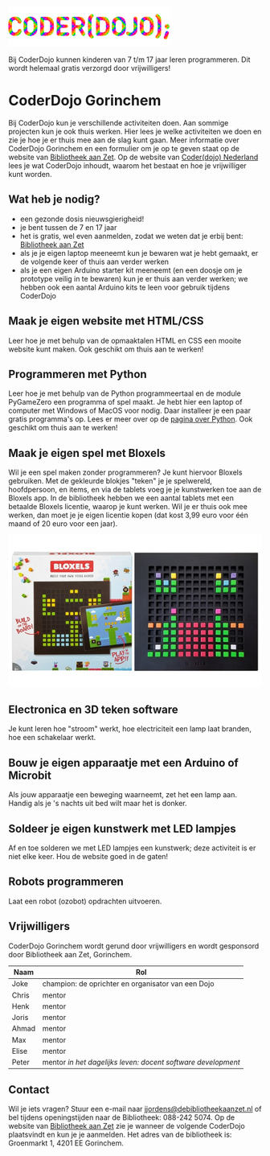 ![CoderDojo logo](coderdojo_logo.png)

Bij CoderDojo kunnen kinderen van 7 t/m 17 jaar leren programmeren. Dit wordt helemaal gratis verzorgd door vrijwilligers!

# CoderDojo Gorinchem
Bij CoderDojo kun je verschillende activiteiten doen. Aan sommige projecten kun je ook thuis werken. 
Hier lees je welke activiteiten we doen en zie je hoe je er thuis mee aan de slag kunt gaan.
Meer informatie over CoderDojo Gorinchem en een formulier om je op te geven staat op de website van [Bibliotheek aan Zet](https://www.debibliotheekaanzet.nl/activiteiten/coderdojo). Op de website van [Coder(dojo) Nederland](https://coderdojo.nl) lees je wat CoderDojo inhoudt, waarom het bestaat en hoe je vrijwilliger kunt worden.

## Wat heb je nodig?
- een gezonde dosis nieuwsgierigheid!
- je bent tussen de 7 en 17 jaar
- het is gratis, wel even aanmelden, zodat we weten dat je erbij bent: [Bibliotheek aan Zet](https://www.debibliotheekaanzet.nl/activiteiten/coderdojo)
- als je je eigen laptop meeneemt kun je bewaren wat je hebt gemaakt, er de volgende keer of thuis aan verder werken
- als je een eigen Arduino starter kit meeneemt (en een doosje om je prototype veilig in te bewaren) kun je er thuis aan verder werken; we hebben ook een aantal Arduino kits te leen voor gebruik tijdens CoderDojo

## Maak je eigen website met HTML/CSS
Leer hoe je met behulp van de opmaaktalen HTML en CSS een mooite website kunt maken. Ook geschikt om thuis aan te werken!

## Programmeren met Python
Leer hoe je met behulp van de Python programmeertaal en de module PyGameZero een programma of spel maakt. Je hebt hier een laptop of computer met Windows of MacOS voor nodig. Daar installeer je een paar gratis programma's op. Lees er meer over op de [pagina over Python](python.md).
Ook geschikt om thuis aan te werken!

## Maak je eigen spel met Bloxels
Wil je een spel maken zonder programmeren? Je kunt hiervoor Bloxels gebruiken. Met de gekleurde blokjes "teken" je je spelwereld, hoofdpersoon, en items, en via de tablets voeg je je kunstwerken toe aan de Bloxels app. In de bibliotheek hebben we een aantal tablets met een betaalde Bloxels licentie, waarop je kunt werken. Wil je er thuis ook mee werken, dan moet je je eigen licentie kopen (dat kost 3,99 euro voor één maand of 20 euro voor een jaar).

![Foto van Bloxels](bloxels.jpeg)

## Electronica en 3D teken software
Je kunt leren hoe "stroom" werkt, hoe electriciteit een lamp laat branden, hoe een schakelaar werkt.

## Bouw je eigen apparaatje met een Arduino of Microbit
Als jouw apparaatje een beweging waarneemt, zet het een lamp aan. Handig als je 's nachts uit bed wilt maar het is donker.

## Soldeer je eigen kunstwerk met LED lampjes
Af en toe solderen we met LED lampjes een kunstwerk; deze activiteit is er niet elke keer. Hou de website goed in de gaten!

## Robots programmeren
Laat een robot (ozobot) opdrachten uitvoeren. 

## Vrijwilligers
CoderDojo Gorinchem wordt gerund door vrijwilligers en wordt gesponsord door Bibliotheek aan Zet, Gorinchem.

| Naam          | Rol           |
| ------------- | ------------- |
| Joke | champion: de oprichter en organisator van een Dojo |
| Chris | mentor |
| Henk | mentor |
| Joris | mentor |
| Ahmad | mentor |
| Max | mentor |
| Elise | mentor |
| Peter | mentor *in het dagelijks leven: docent software development* |

## Contact
Wil je iets vragen? Stuur een e-mail naar [jjordens@debibliotheekaanzet.nl](mailto:jjordens@debibliotheekaanzet.nl) of bel tijdens openingstijden naar de Bibliotheek: 088-242 5074.
Op de website van [Bibliotheek aan Zet](https://www.debibliotheekaanzet.nl/activiteiten/coderdojo) zie je wanneer de volgende CoderDojo plaatsvindt en kun je je aanmelden.
Het adres van de bibliotheek is: Groenmarkt 1, 4201 EE Gorinchem.
